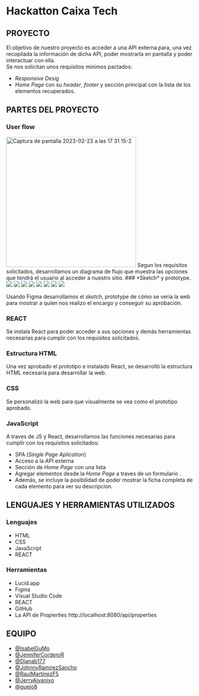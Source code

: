 # Hackatton Caixa Tech 
## PROYECTO
 

El objetivo de nuestro proyecto es acceder a una API externa para, una vez recopilada la información de dicha API, poder mostrarla en pantalla y poder interactuar con ella.   
Se nos solicitan unos requisitos mínimos pactados:   
- *Responsive Desig*
- *Home Page* con su *header*, *footer* y sección principal con la lista de los elementos recuperados. 

## PARTES DEL PROYECTO
### User flow
  <img width="347" alt="Captura de pantalla 2023-02-23 a las 17 31 15-2" src="https://user-images.githubusercontent.com/116883797/220999210-cd961619-10f2-49fa-91f8-8e54ca804ee4.png">
Segun los requisitos solicitados, desarrollamos un diagrama de flujo que muestra las opciones que tendrá el usuario al acceder a nuestro sitio.
### *Sketch* y prototype.

<img src="https://user-images.githubusercontent.com/116883797/221000133-198c9566-a213-4019-baa8-26cecf892cb6.png">
<img src="https://user-images.githubusercontent.com/116883797/221000198-2bca1c84-83c8-4e64-ade1-618ca8278fd4.png">
<img src="https://user-images.githubusercontent.com/116883797/221000217-2a1a1424-7ebb-4be0-a5e8-157ff810ecdb.png">
<img src="https://user-images.githubusercontent.com/116883797/221000233-f91affa5-477c-4c3b-97a7-33044dc2bd15.png">
<img src="https://user-images.githubusercontent.com/116883797/220999839-7a80cb80-8e84-403c-9487-684e0e4bcd50.png">
<img src="https://user-images.githubusercontent.com/116883797/220999853-bfa937cc-87d9-4485-8ade-6c31b4806cd1.png">
<img src="https://user-images.githubusercontent.com/116883797/220999890-a7ae11be-b814-427e-b9b6-30ddb12db925.png">
<img src="https://user-images.githubusercontent.com/116883797/220999906-15f1b0a6-6435-4e13-9113-1f5f3f80493d.png">

Usando Figma desarrollamos el *sketch*, prototype de cómo se veria la web para mostrar a quien nos realizo el encargo y conseguir su aprobación.
### REACT
Se instala React para poder acceder a sus opciones y demás herramientas necesarias para cumplir con los requisitos solicitados.
### Estructura HTML
Una vez aprobado el prototipo e instalado React, se desarrolló la estructura HTML necesaria para desarrollar la web.
### CSS
Se personalizó la web para que visualmente se vea como el prototipo aprobado.
### JavaScript
A traves de JS y React, desarrollamos las funciones necesarias para cumplir con los requisitos solicitados:
- SPA (*Single Page Aplication*)
- Acceso a la API externa
- Sección de *Home Page* con una lista 
- Agregar elementos desde la *Home Page* a traves de un formulario .
- Además, se incluye la posibilidad de poder mostrar la ficha completa de cada elemento para ver su descripcion.
## LENGUAJES Y HERRAMIENTAS UTILIZADOS
### Lenguajes
- HTML
- CSS
- JavaScript
- REACT
### Herramientas
- Lucid.app
- Figma
- Visual Studio Code
- REACT
- GitHub
- La API de  Propierties http://localhost:8080/api/properties
## EQUIPO
- [@IsabelGuMo](https://github.com/IsabelGuMo)
- [@JenniferCorderoR](https://github.com/JenniferCorderoR)
- [@Dianab177](https://github.com/Dianab177)
- [@JohnnyRamirezSancho](https://github.com/JohnnyRamirezSancho)
- [@RaulMartinezF5](https://github.com/RaulMartinezF5)
- [@JerryAiyaniyo](https://github.com/JerryAiyaniyo)
- [@guejo8](https://github.com/guejo8)

